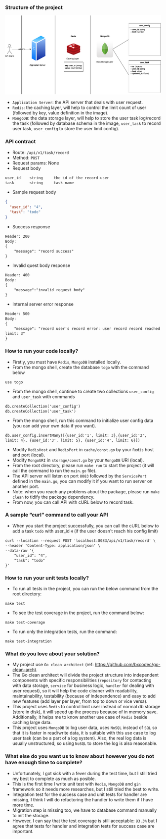 ### Structure of the project
![image info](images/architect.togo.png)

- `Application Server`: the API server that deals with user request.
- `Redis`: the caching layer, will help to control the limit count of user (followed by key, value definition in the image).
- `MongoDB`: the data storage layer, will help to store the user task log/record the task (followed by database schema in the image, `user_task` to record user task, `user_config` to store the user limit config).
### API contract
- Route: `/api/v1/task/record`
- Method: `POST`
- Request params: None
- Request body
```
user_id    string     the id of the record user
task       string     task name
```
- Sample request body
```json
{
  "user_id": "4",
  "task": "todo"
}
```
- Success response
```
Header: 200
Body:
{ 
    "message": "record success"
}
```
- Invalid quest body response
```
Header: 400
Body:
{ 
    "message":"invalid request body"
}
```
- Internal server error response
```
Header: 500
Body:
{
    "message": "record user's record error: user record record reached limit: 3"
}
```
### How to run your code locally?
  - Firstly, you must have `Redis`, `MongoDB` installed locally.
  - From the mongo shell, create the database `togo` with the command below
```azure
use togo
```
  - From the mongo shell, continue to create two collections `user_config` and `user_task` with commands
```azure
db.createCollection('user_config')
db.createCollection('user_task')
``` 
  - From the mongo shell, run this command to initialize user config data (you can add your own data if you want).
```azure
db.user_config.insertMany([{user_id:'1', limit: 3},{user_id:'2', limit: 4}, {user_id:'3', limit: 5}, {user_id:'4', limit: 6}])
```
  - Modify `RedisHost` and `RedisPort` in `cache/const.go` by your `Redis` host and port (local).
  - Modify `MongoURI` in `storage/const.go` by your `MongoDB` URI (local).
  - From the root directory, please run `make run` to start the project (it will call the command to run the `main.go` file).
  - The API server will listen on port `8083` followed by the `ServicePort` defined in the `main.go`, you can modify it if you want to run server on another port.
  - Note: when you reach any problems about the package, please run `make clean` to tidify the package dependency.
  - From now, you can call API with cURL below to record  task.
  
### A sample “curl” command to call your API

- When you start the project successfully, you can call the cURL below to add a task `todo` with user_id `4` (if the user doesn't reach his config limit)
```
curl --location --request POST 'localhost:8083/api/v1/task/record' \
--header 'Content-Type: application/json' \
--data-raw '{
    "user_id": "4",
    "task": "todo"
}'
```

### How to run your unit tests locally?

- To run all tests in the project, you can run the below command from the root directory:
```
make test
```
- To see the test coverage in the project, run the command below:
```
make test-coverage
```
- To run only the integration tests, run the command:
```
make test-integration
```

### What do you love about your solution?

- My project use `Go clean architect` (ref: https://github.com/bxcodec/go-clean-arch).
- The Go clean architect will divide the project structure into independent components with specific responsibilities (`repository` for contacting with data storage, `service` for business logic, `handler` for dealing with user request), so it will help the code cleaner with readability, maintainability, testability (because of independence) and easy to add new features (add layer per layer, from top to down or vice versa).
- This project uses `Redis` to control limit user instead of normal db storage (store in disk), it will speed up the process because of in memory save. Additionally, it helps me to know another use case of `Redis` beside caching large data.
- This project uses `MongoDB` to log user data, uses `NoSQL` instead of `SQL` so that it is faster in read/write data, it is suitable with this use case to log user task (can be a part of a log system). Also, the real log data is usually unstructured, so using `NoSQL` to store the log is also reasonable. 

### What else do you want us to know about however you do not have enough time to complete?

- Unfortunately, I got sick with a fever during the test time, but I still tried my best to complete as much as posible.
- This is the first time I write unit test with `Redis`, `MongoDB` and `gin` framework so it needs more researches, but I still tried the best to write.
- Integration test for the success case and unit tests for handler are missing, I think I will do refactoring the handler to write them if I have more time.
- Migration step is missing too, we have to database command manually to init the storage.
- However, I can say that the test coverage is still acceptable: `83.3%` but I agree that tests for handler and integration tests for success case are important.
